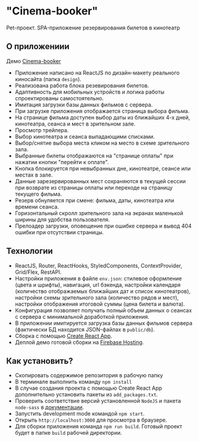 # "Cinema-booker"

Pet-проект. SPA-приложение резервирования билетов в кинотеатр

## О приложениии

Демо [Cinema-booker](https://cinema-booker-51e5e.web.app/)

* Приложение написано на ReactJS по дизайн-макету реального киносайта (папка `design`).
* Реализована работа блока резевирования билетов.
* Адаптивность для мобильных устройств и логика работы спроектированы самостоятельно.
* Имитация загрузки базы данных фильмов с сервера.
* При загрузке приложения отображается страница выбора фильма.
* На странице фильма доступен выбор даты из ближайших 4-х дней, кинотеатра, сеанса и мест в зрительном зале.
* Просмотр трейлера.
* Выбор кинотеатра и сеанса выпадающими списками.
* Выбор/снятие выбора места кликом на место в схеме зрительного зала.
* Выбранные билеты отображаются на "странице оплаты" при нажатии кнопки "перейти к оплате".
* Кнопка блокируется при невыбранных дне, кинотеатре, сеансе или местах в зале.
* Данные зарезервированных мест сохраняются в текущей сессии при возврате из страницы оплаты или переходе на страницу текущего фильма.
* Резерв обнуляется при смене: фильма, даты, кинотеатра или времени сеанса.
* Горизонтальный скролл зрительного зала на экранах маленькой ширины для удобства пользователя.
* Прелоадер загрузки, оповещение при ошибке сервера и вывод 404 ошибки при отсутствии страницы.


## Технологии

* ReactJS, Router, ReactHooks, StyledComponents, ContextProvider, Grid/Flex, RestAPI.
* Настройки приложения в файле `env.json`: стилевое оформление (цвета и шрифты), навигация, url бэкенда, настройки календаря (количество отображаемых ближайших дат и список кинотеатров), настройки схемы зрительного зала (количество рядов и мест), настройки отображения итоговой суммы (цена билета и валюта).
* Конфигурация позволяет получать полный объем данных о сеансах с сервера с минимальной доработкой приложения.
* В приложении имитируется загрузка базы данных фильмов сервера (фактически БД находится JSON-файлах в `public/db`).
* Сборка с помощью [Create React App](https://github.com/facebook/create-react-app).
* Деплой демо готовой сборки на [Firebase Hosting](https://firebase.google.com).

## Как установить?

* Скопировать содержимое репозитория в рабочую папку
* В терминале выполнить команду `npm install`
* В случае создания проекта с помощью Create React App дополнительно установить пакеты из `add_packages.txt`.
* Проверить соответствие версий установленной `NodeJS` и пакета `node-sass` в [документации](https://www.npmjs.com/package/node-sass).
* Запустить development mode командой `npm start`.
* Открыть `http://localhost:3000` для просмотра в браузере.
* Для сборки приложения команда `npm run build`. Готовый проект будет в папке `build` рабочей директории.